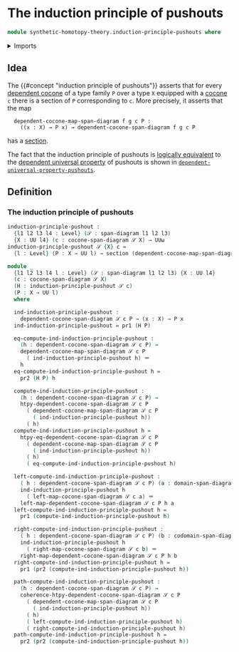 # The induction principle of pushouts

```agda
module synthetic-homotopy-theory.induction-principle-pushouts where
```

<details><summary>Imports</summary>

```agda
open import foundation.dependent-pair-types
open import foundation.function-extensionality
open import foundation.identity-types
open import foundation.sections
open import foundation.span-diagrams
open import foundation.universe-levels

open import synthetic-homotopy-theory.cocones-under-span-diagrams
open import synthetic-homotopy-theory.dependent-cocones-under-span-diagrams
```

</details>

## Idea

The {{#concept "induction principle of pushouts"}} asserts that for every
[dependent cocone](synthetic-homotopy-theory.dependent-cocones-under-span-diagrams.md)
of a type family `P` over a type `X` equipped with a
[cocone](synthetic-homotopy-theory.cocones-under-span-diagrams.md) `c` there is
a section of `P` corresponding to `c`. More precisely, it asserts that the map

```text
  dependent-cocone-map-span-diagram f g c P :
    ((x : X) → P x) → dependent-cocone-span-diagram f g c P
```

has a [section](foundation.sections.md).

The fact that the induction principle of pushouts is
[logically equivalent](foundation.logical-equivalences.md) to the
[dependent universal property](synthetic-homotopy-theory.dependent-universal-property-pushouts.md)
of pushouts is shown in
[`dependent-universal-property-pushouts`](synthetic-homotopy-theory.dependent-universal-property-pushouts.md).

## Definition

### The induction principle of pushouts

```agda
induction-principle-pushout :
  {l1 l2 l3 l4 : Level} (𝒮 : span-diagram l1 l2 l3)
  {X : UU l4} (c : cocone-span-diagram 𝒮 X) → UUω
induction-principle-pushout 𝒮 {X} c =
  {l : Level} (P : X → UU l) → section (dependent-cocone-map-span-diagram 𝒮 c P)

module _
  {l1 l2 l3 l4 l : Level} (𝒮 : span-diagram l1 l2 l3) {X : UU l4}
  (c : cocone-span-diagram 𝒮 X)
  (H : induction-principle-pushout 𝒮 c)
  (P : X → UU l)
  where

  ind-induction-principle-pushout :
    dependent-cocone-span-diagram 𝒮 c P → (x : X) → P x
  ind-induction-principle-pushout = pr1 (H P)

  eq-compute-ind-induction-principle-pushout :
    (h : dependent-cocone-span-diagram 𝒮 c P) →
    dependent-cocone-map-span-diagram 𝒮 c P
      ( ind-induction-principle-pushout h) ＝
    h
  eq-compute-ind-induction-principle-pushout h =
    pr2 (H P) h

  compute-ind-induction-principle-pushout :
    (h : dependent-cocone-span-diagram 𝒮 c P) →
    htpy-dependent-cocone-span-diagram 𝒮 c P
      ( dependent-cocone-map-span-diagram 𝒮 c P
        ( ind-induction-principle-pushout h))
      ( h)
  compute-ind-induction-principle-pushout h =
    htpy-eq-dependent-cocone-span-diagram 𝒮 c P
      ( dependent-cocone-map-span-diagram 𝒮 c P
        ( ind-induction-principle-pushout h))
      ( h)
      ( eq-compute-ind-induction-principle-pushout h)

  left-compute-ind-induction-principle-pushout :
    ( h : dependent-cocone-span-diagram 𝒮 c P) (a : domain-span-diagram 𝒮) →
    ind-induction-principle-pushout h
      ( left-map-cocone-span-diagram 𝒮 c a) ＝
    left-map-dependent-cocone-span-diagram 𝒮 c P h a
  left-compute-ind-induction-principle-pushout h =
    pr1 (compute-ind-induction-principle-pushout h)

  right-compute-ind-induction-principle-pushout :
    ( h : dependent-cocone-span-diagram 𝒮 c P) (b : codomain-span-diagram 𝒮) →
    ind-induction-principle-pushout h
      ( right-map-cocone-span-diagram 𝒮 c b) ＝
    right-map-dependent-cocone-span-diagram 𝒮 c P h b
  right-compute-ind-induction-principle-pushout h =
    pr1 (pr2 (compute-ind-induction-principle-pushout h))

  path-compute-ind-induction-principle-pushout :
    (h : dependent-cocone-span-diagram 𝒮 c P) →
    coherence-htpy-dependent-cocone-span-diagram 𝒮 c P
      ( dependent-cocone-map-span-diagram 𝒮 c P
        ( ind-induction-principle-pushout h))
      ( h)
      ( left-compute-ind-induction-principle-pushout h)
      ( right-compute-ind-induction-principle-pushout h)
  path-compute-ind-induction-principle-pushout h =
    pr2 (pr2 (compute-ind-induction-principle-pushout h))
```

